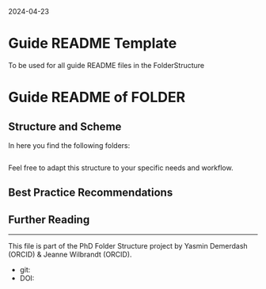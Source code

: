 2024-04-23

# Guide README Template
To be used for all guide README files in the FolderStructure

# Guide README of FOLDER

## Structure and Scheme

In here you find the following folders:

```

```

Feel free to adapt this structure to your specific needs and workflow.


## Best Practice Recommendations




## Further Reading



_____

This file is part of the PhD Folder Structure project by Yasmin Demerdash (ORCID) & Jeanne  Wilbrandt (ORCID).

* git: 
* DOI: 

